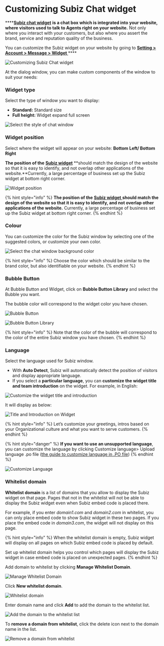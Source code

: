 # Customizing Subiz Chat widget

\*\*\*\*[**Subiz chat widget**](https://app.subiz.com/settings/widget-setting) **is a chat box which is integrated into your website, where visitors used to talk to Agents right on your website.** Not only where you interact with your customers, but also where you assert the brand, service and reputation quality of the business.

You can customize the Subiz widget on your website by going to [**Setting &gt; Account &gt; Message &gt; Widget​**](https://app.subiz.com/settings/widget-setting)\*\*\*\*

![Customizing Subiz Chat widget](../../../.gitbook/assets/3%20%286%29.png)

At the dialog window, you can make custom components of the window to suit your needs:

### **Widget type**

Select the type of window you want to display:

* **Standard:** Standard size
* **Full height:** Widget expand full screen

![Select the style of chat window](../../../.gitbook/assets/4.png)

### **Widget position**

Select where the widget will appear on your website: **Bottom Left/ Bottom Right**

**The position of the** [**Subiz widget**](https://app.subiz.com/settings/widget-setting) **should match the design of the website so that it is easy to identify, and not overlap other applications of the website.**Currently, a large percentage of business set up the Subiz widget at bottom right corner.

![Widget position](../../../.gitbook/assets/5%20%283%29.png)

{% hint style="info" %}
**The position of the** [**Subiz widget** ](https://app.subiz.com/settings/widget-setting)**should match the design of the website so that it is easy to identify, and not overlap other applications of the website.** Currently, a large percentage of business set up the Subiz widget at bottom right corner.
{% endhint %}

### **Colour**

You can customize the color for the Subiz window by selecting one of the suggested colors, or customize your own color.

![Select the chat window background color](../../../.gitbook/assets/6%20%282%29.png)

{% hint style="info" %}
Choose the color which should be similar to the brand color, but also identifiable on your website.​
{% endhint %}

### **Bubble Button**

At Bubble Button and Widget, click on **Bubble Button Library** and select the Bubble you want.

The bubble color will correspond to the widget color you have chosen.

![Bubble Button](../../../.gitbook/assets/7%20%282%29.png)

![Bubble Button Library](../../../.gitbook/assets/21.png)

{% hint style="info" %}
Note that the color of the bubble will correspond to the color of the entire Subiz window you have chosen.
{% endhint %}

### **Language**

Select the language used for Subiz window.

* With **Auto Detect**, Subiz will automatically detect the position of visitors and display appropriate language.
* If you select a **particular language**, you can **customize the widget title and team introduction** on the widget. For example, in English:

![Customize the widget title and introduction](../../../.gitbook/assets/customize-language.png)

It will display as below:

![Title and Introduction on Widget](../../../.gitbook/assets/9.png)

{% hint style="info" %}
Let’s customize your greetings, intros based on your Organizational culture  and what you want to serve customers.
{% endhint %}

{% hint style="danger" %}
**If you want to use an unsupported language**, you can customize the language by clicking Customize language&gt; Upload language .po file​ \([the guide to customize language in .PO file](https://help-en.subiz.com/getting-started-with-subiz/setting-up-interaction-environments/installing-subiz-on-websites/customizing-subiz-chat-widget#customize-language-with-p-o-file)\)
{% endhint %}

![Customize Language](../../../.gitbook/assets/10.png)

### **Whitelist domain**

**Whitelist domain** is a list of domains that you allow to display the Subiz widget on that page. Pages that not in the whitelist will not be able to display the Subiz widget even when Subiz embed code is placed there.

For example, if you enter _domain1.com_ and _domain2.com_ in whitelist, you can only place embed code to show Subiz widget in these two pages. If you place the embed code in _domain3.com_, the widget will not display on this page.

{% hint style="info" %}
When the whitelist domain is empty, Subiz widget will display on all pages on which Subiz embed code is placed by default.

Set up whitelist domain helps you control which pages will display the Subiz widget in case embed code is placed on unexpected pages.
{% endhint %}

Add domain to whitelist by clicking **Manage Whitelist Domain**.

![Manage Whitelist Domain](../../../.gitbook/assets/11.png)

Click **New whitelist domain**.

![Whitelist domain](../../../.gitbook/assets/domains-whitelist.png)

Enter domain name and click **Add** to add the domain to the whitelist list.

![Add the domain to the whitelist list](../../../.gitbook/assets/12.png)

To **remove a domain from whitelist**, click the delete icon next to the domain name in the list.

![Remove a domain from whitelist](../../../.gitbook/assets/13.png)



